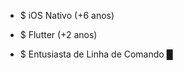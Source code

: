 - $ iOS Nativo (+6 anos)

- $ Flutter (+2 anos)

- $ Entusiasta de Linha de Comando <span class="blink">█</span>